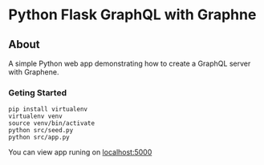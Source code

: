 # Python Flask GraphQL with Graphne

## About

A simple Python web app demonstrating how to create a GraphQL server with Graphene.

### Geting Started

``` console
pip install virtualenv
virtualenv venv
source venv/bin/activate
python src/seed.py
python src/app.py
```

You can view app runing on [localhost:5000](http://127.0.0.1:5000/)
